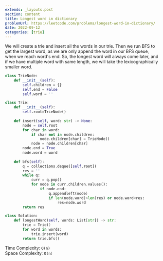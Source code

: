 ```yaml
---
extends: _layouts.post
section: content
title: Longest word in dictionary
problemUrl: https://leetcode.com/problems/longest-word-in-dictionary/
date: 2022-09-12
categories: [trie]
---
```


We will create a trie and insert all the words in our trie. Then we run BFS to get the largest word, as we are only append the word in our BFS queue, when we reach word's end. So, the longest word will always come later, and if we have multiple word with same length, we will take the lexicographically smaller word.

```python
class TrieNode:
    def __init__(self):
        self.children = {}
        self.end = False
        self.word = ''

class Trie:
    def __init__(self):
        self.root=TrieNode()
        
    def insert(self, word: str) -> None:
        node = self.root
        for char in word:
            if char not in node.children:
                node.children[char] = TrieNode()
            node = node.children[char]
        node.end = True
        node.word = word
    
    def bfs(self):
        q = collections.deque([self.root])
        res = ''
        while q:
            curr = q.pop()
            for node in curr.children.values():
                if node.end:
                    q.appendleft(node)
                    if len(node.word)>len(res) or node.word<res:
                        res=node.word
        return res

class Solution:
    def longestWord(self, words: List[str]) -> str:
        trie = Trie()
        for word in words:
            trie.insert(word)
        return trie.bfs()
```

Time Complexity: `O(n)` <br/>
Space Complexity: `O(n)`